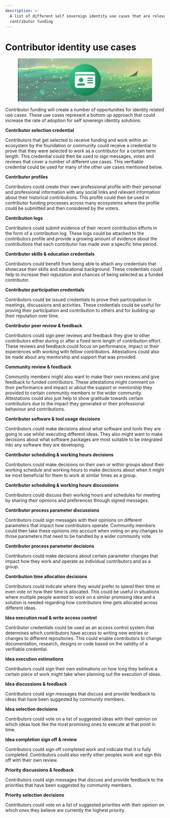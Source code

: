 ```yaml
---
description: >-
  A list of different self sovereign identity use cases that are relevant to
  contributor funding
---
```


# Contributor identity use cases

<figure><img src="../.gitbook/assets/self-sovereign-identity-use-cases.png" alt=""><figcaption></figcaption></figure>

Contributor funding will create a number of opportunities for identity related use cases. These use cases represent a bottom up approach that could increase the rate of adoption for self sovereign identity solutions.



**Contributor selection credential**

Contributors that get selected to receive funding and work within an ecosystem by the foundation or community could receive a credential to prove that they were selected to work as a contributor for a certain term length. This credential could then be used to sign messages, votes and reviews that cover a number of different use cases. This verifiable credential could be used for many of the other use cases mentioned below.



**Contributor profiles**

Contributors could create their own professional profile with their personal and professional information with any social links and relevant information about their historical contributions. This profile could then be used in contributor funding processes across many ecosystems where the profile could be submitted and then considered by the voters.



**Contribution logs**

Contributors could submit evidence of their recent contribution efforts in the form of a contribution log. These logs could be attached to the contributors profile and provide a growing amount of evidence about the contributions that each contributor has made over a specific time period.



**Contributor skills & education credentials**

Contributors could benefit from being able to attach any credentials that showcase their skills and educational background. These credentials could help to increase their reputation and chances of being selected as a funded contributor.



**Contributor participation credentials**

Contributors could be issued credentials to prove their participation in meetings, discussions and activities. These credentials could be useful for proving their participation and contribution to others and for building up their reputation over time.



**Contributor peer review & feedback**

Contributors could sign peer reviews and feedback they give to other contributors either during or after a fixed term length of contribution effort. These reviews and feedback could focus on performance, impact or their experiences with working with fellow contributors. Attestations could also be made about any mentorship and support that was provided.



**Community review & feedback**

Community members might also want to make their own reviews and give feedback to funded contributors. These attestations might comment on their performance and impact or about the support or mentorship they provided to certain community members or the wider community. Attestations could also just help to show gratitude towards certain contributors due to the impact they generated or their professional behaviour and contributions.



**Contributor software & tool usage decisions**

Contributors could make decisions about what software and tools they are going to use whilst executing different ideas. They also might want to make decisions about what software packages are most suitable to be integrated into any software they are developing.



**Contributor scheduling & working hours decisions**

Contributors could make decisions on their own or within groups about their working schedule and working hours to make decisions about when it might be most beneficial for them to work at similar times as a group.



**Contributor scheduling & working hours discussions**

Contributors could discuss their working hours and schedules for meeting by sharing their opinions and preferences through signed messages.



**Contributor process parameter discussions**

Contributors could sign messages with their opinions on different parameters that impact how contributors operate. Community members could then take these opinions into account when voting on any changes to those parameters that need to be handled by a wider community vote.



**Contributor process parameter decisions**

Contributors could make decisions about certain parameter changes that impact how they work and operate as individual contributors and as a group.



**Contribution time allocation decisions**

Contributors could indicate where they would prefer to spend their time or even vote on how their time is allocated. This could be useful in situations where multiple people wanted to work on a similar promising idea and a solution is needed regarding how contributors time gets allocated across different ideas.



**Idea execution read & write access control**

Contributor credentials could be used as an access control system that determines which contributors have access to writing new entries or changes to different repositories. This could enable contributors to change documentation, research, designs or code based on the validity of a verifiable credential.



**Idea execution estimations**

Contributors could sign their own estimations on how long they believe a certain piece of work might take when planning out the execution of ideas.



**Idea discussions & feedback**

Contributors could sign messages that discuss and provide feedback to ideas that have been suggested by community members.



**Idea selection decisions**

Contributors could vote on a list of suggested ideas with their opinion on which ideas look like the most promising ones to execute at that point in time.



**Idea completion sign off & review**

Contributors could sign off completed work and indicate that it is fully completed. Contributors could also verify other peoples work and sign this off with their own review.



**Priority discussions & feedback**

Contributors could sign messages that discuss and provide feedback to the priorities that have been suggested by community members.



**Priority selection decisions**

Contributors could vote on a list of suggested priorities with their opinion on which ones they believe are currently the highest priority.
